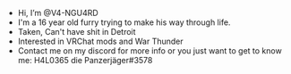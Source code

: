 - Hi, I’m @V4-NGU4RD
- I'm a 16 year old furry trying to make his way through life.
- Taken, Can't have shit in Detroit
- Interested in VRChat mods and War Thunder 
- Contact me on my discord for more info or you just want to get to know me: H4L0365 die Panzerjäger#3578

<!---
V4-NGU4RD/V4-NGU4RD is a ✨ special ✨ repository because its `README.md` (this file) appears on your GitHub profile.
You can click the Preview link to take a look at your changes.
--->
